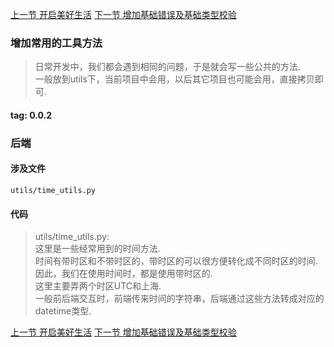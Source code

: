 <a target="_blank" href="https://github.com/bxxfighting/rurality/blob/master/how/to/do/1/1.md">上一节 开启美好生活</a>    <a target="_blank" href="https://github.com/bxxfighting/rurality/blob/master/how/to/do/1/3.md">下一节 增加基础错误及基础类型校验</a>  

### 增加常用的工具方法
> 日常开发中，我们都会遇到相同的问题，于是就会写一些公共的方法.  
> 一般放到utils下，当前项目中会用，以后其它项目也可能会用，直接拷贝即可.  

#### tag: 0.0.2

### 后端

#### 涉及文件
```
utils/time_utils.py
```

#### 代码
> utils/time_utils.py:  
> 这里是一些经常用到的时间方法.  
> 时间有带时区和不带时区的，带时区的可以很方便转化成不同时区的时间.  
> 因此，我们在使用时间时，都是使用带时区的.  
> 这里主要弄两个时区UTC和上海.  
> 一般前后端交互时，前端传来时间的字符串，后端通过这些方法转成对应的datetime类型.  

<a target="_blank" href="https://github.com/bxxfighting/rurality/blob/master/how/to/do/1/1.md">上一节 开启美好生活</a>    <a target="_blank" href="https://github.com/bxxfighting/rurality/blob/master/how/to/do/1/3.md">下一节 增加基础错误及基础类型校验</a>  
